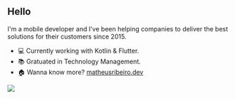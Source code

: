 ## Hello

I'm a mobile developer and I've been helping companies to deliver the best solutions for their customers since 2015.

- :computer: Currently working with Kotlin & Flutter.
- :books: Gratuated in Technology Management.
- :house: Wanna know more? [matheusribeiro.dev](https://matheusribeiro.dev)

<p> 
  <img align="center" src="https://github-readme-stats.vercel.app/api?username=matheusrmribeiro&show_icons=true&layout=compact" />
  <!--<img align="top" src="https://github-readme-stats.vercel.app/api/top-langs/?username=matheusrmribeiro&show_icons=true&layout=compact&hide=cmake" />-->
</p>
